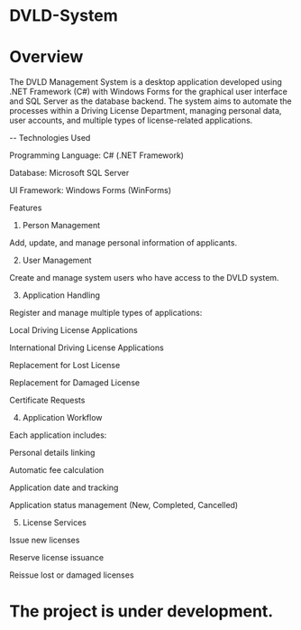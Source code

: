 # DVLD-System

# Overview


The DVLD Management System is a desktop application developed using .NET Framework (C#) with Windows Forms for the graphical user interface and SQL Server as the database backend. The system aims to automate the processes within a Driving License Department, managing personal data, user accounts, and multiple types of license-related applications.


-- Technologies Used

Programming Language: C# (.NET Framework)

Database: Microsoft SQL Server

UI Framework: Windows Forms (WinForms)

Features

1. Person Management

Add, update, and manage personal information of applicants.

2. User Management

Create and manage system users who have access to the DVLD system.

3. Application Handling

Register and manage multiple types of applications:

Local Driving License Applications

International Driving License Applications

Replacement for Lost License

Replacement for Damaged License

Certificate Requests

4. Application Workflow

Each application includes:

Personal details linking

Automatic fee calculation

Application date and tracking

Application status management (New, Completed, Cancelled)

5. License Services

Issue new licenses

Reserve license issuance

Reissue lost or damaged licenses
# The project is under development.
